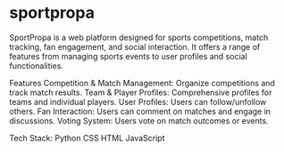 # sportpropa

SportPropa is a web platform designed for sports competitions, match tracking, fan engagement, and social interaction. It offers a range of features from managing sports events to user profiles and social functionalities.

Features
Competition & Match Management: Organize competitions and track match results.
Team & Player Profiles: Comprehensive profiles for teams and individual players.
User Profiles: Users can follow/unfollow others.
Fan Interaction: Users can comment on matches and engage in discussions.
Voting System: Users vote on match outcomes or events.

Tech Stack:
Python
CSS
HTML
JavaScript
